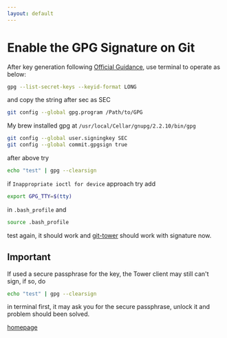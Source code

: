 ```yaml
---
layout: default
---
```


# Enable the GPG Signature on Git

After key generation following [Official Guidance](https://help.github.com/articles/managing-commit-signature-verification/), use terminal to operate as below:

```bash
gpg --list-secret-keys --keyid-format LONG
```

and copy the string after sec as SEC

```bash
git config --global gpg.program /Path/to/GPG
```

My brew installed gpg at ```/usr/local/Cellar/gnupg/2.2.10/bin/gpg```

```bash
git config --global user.signingkey SEC
git config --global commit.gpgsign true
```

after above try

```bash
echo "test" | gpg --clearsign
```

if ```Inappropriate ioctl for device``` approach try add

```bash
export GPG_TTY=$(tty)
```

in ```.bash_profile``` and

```bash
source .bash_profile
```

test again, it should work and [git-tower](https://www.git-tower.com/mac) should work with signature now.

## Important

If used a secure passphrase for the key, the Tower client may still can't sign, if so, do

```bash
echo "test" | gpg --clearsign
```

in terminal first, it may ask you for the secure passphrase, unlock it and problem should been solved.

[homepage](/)
